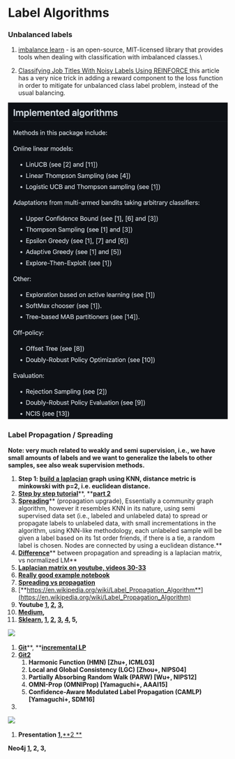 # Label Algorithms

### Unbalanced labels

1. [imbalance learn](https://imbalanced-learn.org/stable/auto_examples/over-sampling/plot_comparison_over_sampling.html#sphx-glr-auto-examples-over-sampling-plot-comparison-over-sampling-py) - is an open-source, MIT-licensed library that provides tools when dealing with classification with imbalanced classes.\

2. [Classifying Job Titles With Noisy Labels Using REINFORCE ](https://medium.com/@ziprecruiter.engineering/classifying-job-titles-with-noisy-labels-using-reinforce-ce1a4bde05e2)this article has a very nice trick in adding a reward component to the loss function in order to mitigate for unbalanced class label problem, instead of the usual balancing.

![Imbalance Learn comparison](<.gitbook/assets/image (2).png>)

### **Label Propagation / Spreading**

**Note: very much related to weakly and semi supervision, i.e., we have small amounts of labels and we want to generalize the labels to other samples, see also weak supervision methods.**

1. **Step 1: **[**build a laplacian**](https://en.wikipedia.org/wiki/Laplacian_matrix)** graph using KNN, distance metric is minkowski with p=2, i.e. euclidean distance.**
2. [**Step by step tutorial**](https://medium.com/@graphml/introduction-to-label-propagation-with-networkx-part-1-abcbe954a2e8)**, **[**part 2**](https://medium.com/@graphml/introduction-to-label-propagation-with-networkx-part-2-cd041fa44e1)
3. [**Spreading**](https://scikit-learn.org/stable/modules/generated/sklearn.semi_supervised.LabelSpreading.html)** (propagation upgrade), Essentially a community graph algorithm, however it resembles KNN in its nature, using semi supervised data set (i.e., labeled and unlabeled data) to spread or propagate labels to unlabeled data, with small incrementations in the algorithm, using KNN-like methodology, each unlabeled sample will be given a label based on its 1st order friends, if there is a tie, a random label is chosen. Nodes are connected by using a euclidean distance.**
4. [**Difference**](https://www.researchgate.net/post/What_is_the_difference_between_Label_propagation_and_Label_spreading_in_semi-supervised_learning_context)** between propagation and spreading is a laplacian matrix, vs normalized LM**
5. [**Laplacian matrix on youtube, videos 30-33**](https://www.youtube.com/watch?v=siCPjpUtE0A\&list=PLLssT5z_DsK9JDLcT8T62VtzwyW9LNepV\&index=33)
6. [**Really good example notebook**](https://github.com/DavidBrear/sklearn-cookbook/blob/master/Chapter%204/4.1.1%20Label%20Propagation%20with%20Semi-Supervised%20Learning.ipynb)
7. [**Spreading vs propagation**](https://www.researchgate.net/post/What_is_the_difference_between_Label_propagation_and_Label_spreading_in_semi-supervised_learning_context)
8. [**https://en.wikipedia.org/wiki/Label_Propagation_Algorithm**](https://en.wikipedia.org/wiki/Label_Propagation_Algorithm)
9. **Youtube **[**1**](https://www.youtube.com/watch?v=UWf8hxeehOg)**, **[**2**](https://www.youtube.com/watch?v=hmashUPJwSQ)**, **[**3**](https://www.youtube.com/watch?v=F4f247IyOTs)**,**
10. [**Medium**](https://medium.com/@graphml/introduction-to-label-propagation-with-networkx-part-1-abcbe954a2e8)**,**
11. [**Sklearn**](https://scikit-learn.org/stable/modules/label_propagation.html)**, **[**1**](https://scikit-learn.org/stable/modules/generated/sklearn.semi_supervised.LabelPropagation.html)**, **[**2**](https://scikit-learn.org/stable/modules/generated/sklearn.semi_supervised.LabelPropagation.html)**, **[**3**](https://scikit-learn.org/stable/auto_examples/semi_supervised/plot_label_propagation_digits.html)**, **[**4**](https://plot.ly/scikit-learn/plot-label-propagation-structure/)**, 5,**

![](https://lh3.googleusercontent.com/RvKaNtYZDEWL0GUPmS-z4SlFVQvjBMV2Y1rSIwhncDXEMYeSxOsQ2CgEdAIcY5zM0d_ECzRpmaMJ887wktGP-oS408o-Uwt9d3ECUzELSP6anOh0WoWGruUvy02cQTMTMfPv7hMC)

1. [**Git**](https://github.com/benedekrozemberczki/LabelPropagation)**, **[**incremental LP**](https://github.com/johny-c/incremental-label-propagation)
2. [**Git2**](https://github.com/yamaguchiyuto/label_propagation/)
   1. **Harmonic Function (HMN) \[Zhu+, ICML03]**
   2. **Local and Global Consistency (LGC) \[Zhou+, NIPS04]**
   3. **Partially Absorbing Random Walk (PARW) \[Wu+, NIPS12]**
   4. **OMNI-Prop (OMNIProp) \[Yamaguchi+, AAAI15]**
   5. **Confidence-Aware Modulated Label Propagation (CAMLP) \[Yamaguchi+, SDM16]**
3.

![](https://lh6.googleusercontent.com/O7nhJu4DU47zpTRkJy53CloKGW6Msk7jZIhMdsI3VePsRgzJji3XCG0Nmlpv4F3rBmb4eS-fTRMUyuTfwaHE9k687ScSFYQmadOkIKRNaRMBvW-PiRs1vGeINYTV8uYZ3tjmcdRk)

1. **Presentation **[**1**](http://www.leonidzhukov.net/hse/2015/networks/lectures/lecture17.pdf)**,**[**2 **](https://www.slideshare.net/dav009/label-propagation-semisupervised-learning-with-applications-to-nlp)

**Neo4j **[**1**](https://dzone.com/articles/graph-algorithms-in-neo4j-label-propagation)**, 2, 3,**
